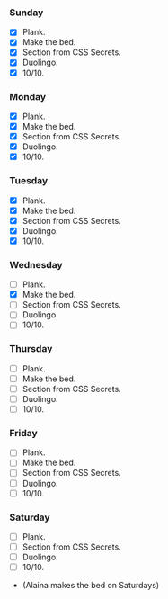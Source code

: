 ### Sunday

- [x] Plank.
- [x] Make the bed.
- [x] Section from CSS Secrets.
- [x] Duolingo.
- [x] 10/10.

### Monday

- [x] Plank.
- [x] Make the bed.
- [x] Section from CSS Secrets.
- [x] Duolingo.
- [x] 10/10.

### Tuesday

- [x] Plank.
- [x] Make the bed.
- [x] Section from CSS Secrets.
- [x] Duolingo.
- [x] 10/10.

### Wednesday

- [ ] Plank.
- [x] Make the bed.
- [ ] Section from CSS Secrets.
- [ ] Duolingo.
- [ ] 10/10.

### Thursday

- [ ] Plank.
- [ ] Make the bed.
- [ ] Section from CSS Secrets.
- [ ] Duolingo.
- [ ] 10/10.

### Friday

- [ ] Plank.
- [ ] Make the bed.
- [ ] Section from CSS Secrets.
- [ ] Duolingo.
- [ ] 10/10.

### Saturday

- [ ] Plank.
- [ ] Section from CSS Secrets.
- [ ] Duolingo.
- [ ] 10/10.
- (Alaina makes the bed on Saturdays)